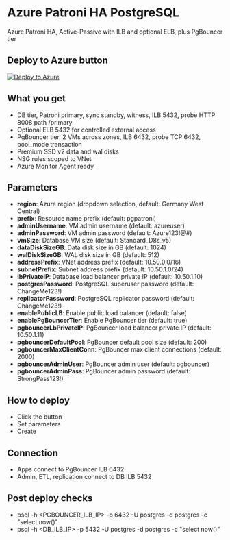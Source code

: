 # Azure Patroni HA PostgreSQL

Azure Patroni HA, Active-Passive with ILB and optional ELB, plus PgBouncer tier

## Deploy to Azure button

[![Deploy to Azure](https://aka.ms/deploytoazurebutton)](https://portal.azure.com/#create/Microsoft.Template/uri/https%3A%2F%2Fraw.githubusercontent.com%2Fgokhansalihyenigun%2Fazure-patroni-ha%2Fmain%2Fazuredeploy.json)

## What you get

- DB tier, Patroni primary, sync standby, witness, ILB 5432, probe HTTP 8008 path /primary
- Optional ELB 5432 for controlled external access
- PgBouncer tier, 2 VMs across zones, ILB 6432, probe TCP 6432, pool_mode transaction
- Premium SSD v2 data and wal disks
- NSG rules scoped to VNet
- Azure Monitor Agent ready

## Parameters

- **region**: Azure region (dropdown selection, default: Germany West Central)
- **prefix**: Resource name prefix (default: pgpatroni)
- **adminUsername**: VM admin username (default: azureuser)
- **adminPassword**: VM admin password (default: Azure123!@#)
- **vmSize**: Database VM size (default: Standard_D8s_v5)
- **dataDiskSizeGB**: Data disk size in GB (default: 1024)
- **walDiskSizeGB**: WAL disk size in GB (default: 512)
- **addressPrefix**: VNet address prefix (default: 10.50.0.0/16)
- **subnetPrefix**: Subnet address prefix (default: 10.50.1.0/24)
- **lbPrivateIP**: Database load balancer private IP (default: 10.50.1.10)
- **postgresPassword**: PostgreSQL superuser password (default: ChangeMe123!)
- **replicatorPassword**: PostgreSQL replicator password (default: ChangeMe123!)
- **enablePublicLB**: Enable public load balancer (default: false)
- **enablePgBouncerTier**: Enable PgBouncer tier (default: true)
- **pgbouncerLbPrivateIP**: PgBouncer load balancer private IP (default: 10.50.1.11)
- **pgbouncerDefaultPool**: PgBouncer default pool size (default: 200)
- **pgbouncerMaxClientConn**: PgBouncer max client connections (default: 2000)
- **pgbouncerAdminUser**: PgBouncer admin user (default: pgbouncer)
- **pgbouncerAdminPass**: PgBouncer admin password (default: StrongPass123!)

## How to deploy

- Click the button
- Set parameters
- Create

## Connection

- Apps connect to PgBouncer ILB 6432
- Admin, ETL, replication connect to DB ILB 5432

## Post deploy checks

- psql -h <PGBOUNCER_ILB_IP> -p 6432 -U postgres -d postgres -c "select now()"
- psql -h <DB_ILB_IP> -p 5432 -U postgres -d postgres -c "select now()"
